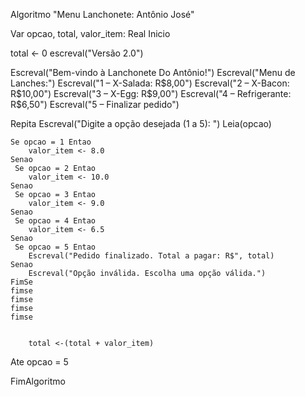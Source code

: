 Algoritmo "Menu Lanchonete: Antônio José"


Var
opcao, total, valor_item: Real
Inicio

total <- 0
escreval("Versão 2.0")

Escreval("Bem-vindo à Lanchonete Do Antônio!")
Escreval("Menu de Lanches:")
Escreval("1 – X-Salada: R$8,00")
Escreval("2 – X-Bacon: R$10,00")
Escreval("3 – X-Egg: R$9,00")
Escreval("4 – Refrigerante: R$6,50")
Escreval("5 – Finalizar pedido")

Repita
    Escreval("Digite a opção desejada (1 a 5): ")
    Leia(opcao)

    Se opcao = 1 Entao
        valor_item <- 8.0
    Senao
     Se opcao = 2 Entao
        valor_item <- 10.0
    Senao
     Se opcao = 3 Entao
        valor_item <- 9.0
    Senao
     Se opcao = 4 Entao
        valor_item <- 6.5
    Senao
     Se opcao = 5 Entao
        Escreval("Pedido finalizado. Total a pagar: R$", total)
    Senao
        Escreval("Opção inválida. Escolha uma opção válida.")
    FimSe
    fimse
    fimse
    fimse
    fimse


        total <-(total + valor_item)


Ate opcao = 5

FimAlgoritmo
